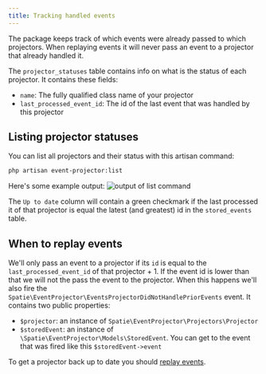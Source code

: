 ```yaml
---
title: Tracking handled events
---
```


The package keeps track of which events were already passed to which projectors. When replaying events it will never pass an event to a projector that already handled it. 

The `projector_statuses` table contains info on what is the status of each projector. It contains these fields:

- `name`: The fully qualified class name of your projector
- `last_processed_event_id`: The id of the last event that was handled by this projector

## Listing projector statuses

You can list all projectors and their status with this artisan command:

```bash
php artisan event-projector:list
```

Here's some example output:
![output of list command](/images/event-projector/list-command.png)

The `Up to date` column will contain a green checkmark if the last processed it of that projector is equal the latest (and greatest) id in the `stored_events` table.

## When to replay events

We'll only pass an event to a projector if its `id` is equal to the `last_processed_event_id` of that projector + 1. If the event id is lower than that we will not the pass the event to the projector.  When this happens we'll also fire the `Spatie\EventProjector\EventsProjectorDidNotHandlePriorEvents` event. It contains two public properties:

- `$projector`: an instance of `Spatie\EventProjector\Projectors\Projector`
- `$storedEvent`: an instance of `\Spatie\EventProjector\Models\StoredEvent`. You can get to the event that was fired like this `$storedEvent->event`
 
 To get a projector back up to date you should [replay events](/laravel-event-projector/v1/replaying-events/replaying-events).



